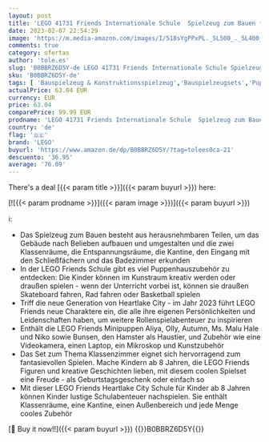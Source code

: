 ```yaml
---
layout: post
title: 'LEGO 41731 Friends Internationale Schule  Spielzeug zum Bauen für Mädchen und Jungen ab 8 Jahren mit Mini-Puppen Aliya  Oli  Autumn aus der Serie 2023'
date: 2023-02-07 22:54:29
image: 'https://m.media-amazon.com/images/I/518sYgPPxPL._SL500_._SL400_.jpg'
comments: true
category: ofertas
author: 'tole.es'
slug: 'B0BBRZ6D5Y-de LEGO 41731 Friends Internationale Schule Spielzeug zum...'
sku: 'B0BBRZ6D5Y-de'
tags: [ 'Bauspielzeug & Konstruktionsspielzeug','Bauspielzeugsets','Puppen & Zubehör','Puppensets','Spielzeug','lego','🇩🇪', ]
actualPrice: 63.04 EUR
currency: EUR
price: 63.04
comparePrice: 99.99 EUR
prodname: 'LEGO 41731 Friends Internationale Schule  Spielzeug zum Bauen für Mädchen und Jungen ab 8 Jahren mit Mini-Puppen Aliya  Oli  Autumn aus der Serie 2023'
country: 'de'
flag: '🇩🇪'
brand: 'LEGO'
buyurl: 'https://www.amazon.de/dp/B0BBRZ6D5Y/?tag=tolees0ca-21'
descuento: '36.95'
average: '76.09'
---
```


There's a deal [{{< param title >}}]({{< param buyurl >}})  here:

[![{{< param prodname >}}]({{< param image >}})]({{< param buyurl >}})

ℹ️:

- Das Spielzeug zum Bauen besteht aus herausnehmbaren Teilen, um das Gebäude nach Belieben aufbauen und umgestalten und die zwei Klassenräume, die Entspannungsräume, die Kantine, den Eingang mit den Schließfächern und das Badezimmer erkunden
- In der LEGO Friends Schule gibt es viel Puppenhauszubehör zu entdecken: Die Kinder können im Kunstraum kreativ werden oder draußen spielen - wenn der Unterricht vorbei ist, können sie draußen Skateboard fahren, Rad fahren oder Basketball spielen
- Triff die neue Generation von Heartlake City - im Jahr 2023 führt LEGO Friends neue Charaktere ein, die alle ihre eigenen Persönlichkeiten und Leidenschaften haben, um weitere Rollenspielabenteuer zu inspirieren
- Enthält die LEGO Friends Minipuppen Aliya, Olly, Autumn, Ms. Malu Hale und Niko sowie Bunsen, den Hamster als Haustier, und Zubehör wie eine Videokamera, einen Laptop, ein Mikroskop und Kunstzubehör
- Das Set zum Thema Klassenzimmer eignet sich hervorragend zum fantasievollen Spielen. Mache Kindern ab 8 Jahren, die LEGO Friends Figuren und kreative Geschichten lieben, mit diesem coolen Spielset eine Freude - als Geburtstagsgeschenk oder einfach so
- Mit dieser LEGO Friends Heartlake City Schule für Kinder ab 8 Jahren können Kinder lustige Schulabenteuer nachspielen. Sie enthält Klassenräume, eine Kantine, einen Außenbereich und jede Menge cooles Zubehör

[🛒 Buy it now!!]({{< param buyurl >}})
{{<world>}}B0BBRZ6D5Y{{</world>}}
